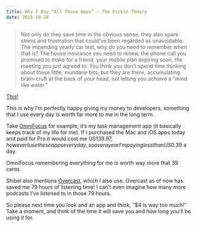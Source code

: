 ```yaml
---
title: Why I Buy “All Those Apps” — The Pickle Theory
date: 2015-10-28
---
```


> Not only do they save time in the obvious sense, they also spare stress and frustration that could’ve been regarded as unavoidable. The impending yearly car test, why do you need to remember when that is? The house insurance you need to renew, the phone call you promised to make for a friend, your mobile plan expiring soon, the meeting you just agreed to. You think you don’t spend time thinking about these little, mundane bits, but they are there, accumulating brain-cruft at the back of your head, not letting you achieve a “mind like water.”

[This!](http://pickletheory.com/693/paying-for-productivity-apps/)

This is why I’m perfectly happy giving my money to developers, something that I use every day is worth far more to me in the long term.

Take [OmniFocus](https://www.omnigroup.com/omnifocus/) for example, it’s my task management app (it basically keeps track of my life for me). If I purchased the Mac and iOS apps today and paid for Pro it would cost me US$139.97, however I use these apps every day, so over a year I’m paying less than US$0.39 a day.

OmniFocus remembering everything for me is worth way more that 39 cents.

Shibel also mentions [Overcast](http://overcast.fm/), which I also use. Overcast as of now has saved me 79 hours of listening time! I can’t even imagine how many more podcasts I’ve listened to in those 79 hours.

So please next time you look and an app and think, “$4 is way too much!” Take a moment, and think of the time it will save you and how long you’ll be using it for.
